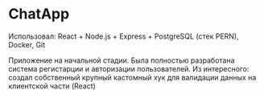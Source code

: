 # ChatApp
Использовал: React + Node.js + Express + PostgreSQL (стек PERN), Docker, Git

Приложение на начальной стадии. Была полностью разработана система регистарции и авторизации пользователей.
Из интересного: создал собственный крупный кастомный хук для валидации данных на клиентской части (React)
